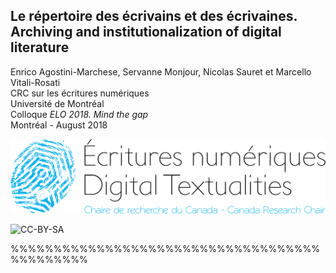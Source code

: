 <!-- .slide: data-background-image="" -->
<!-- .slide: class="hover"-->

## Le répertoire des écrivains et des écrivaines. Archiving and institutionalization of digital literature

Enrico Agostini-Marchese, Servanne Monjour, Nicolas Sauret et Marcello Vitali-Rosati <br> CRC sur les écritures numériques <br> Université de Montréal
<br>
Colloque _ELO 2018. Mind the gap_
<br>Montréal - August 2018

![logo CRCEN](img/LogoENDT10-2016.png) <!-- .element: class="logo" style="width:30%; background-color:ghostwhite;padding: 5px" -->

<!-- .element: style="font-size:1.4rem" -->

![CC-BY-SA](http://i.creativecommons.org/l/by-sa/4.0/88x31.png) <!-- .element: class="logo" -->

%%%%%%%%%%%%%%%%%%%%%%%%%%%%%%%%%%%%%%%%%%%%%
